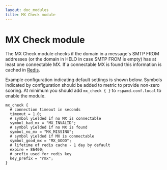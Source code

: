 ```yaml
---
layout: doc_modules
title: MX Check module
---
```


# MX Check module

The MX Check module checks if the domain in a message's SMTP FROM addresses (or the domain in HELO in case SMTP FROM is empty) has at least one connectable MX. If a connectable MX is found this information is cached in [Redis](/doc/configuration/redis.html).

Example configuration indicating default settings is shown below. Symbols indicated by configuration should be added to metric to provide non-zero scoring. At minimum you should add `mx_check { }` to `rspamd.conf.local` to enable the module.

~~~ucl
mx_check {
  # connection timeout in seconds
  timeout = 1.0;
  # symbol yielded if no MX is connectable
  symbol_bad_mx = "MX_INVALID";
  # symbol yielded if no MX is found
  symbol_no_mx = "MX_MISSING";
  # symbol yielded if MX is connectable
  symbol_good_mx = "MX_GOOD";
  # lifetime of redis cache - 1 day by default
  expire = 86400;
  # prefix used for redis key
  key_prefix = "rmx";
}
~~~
